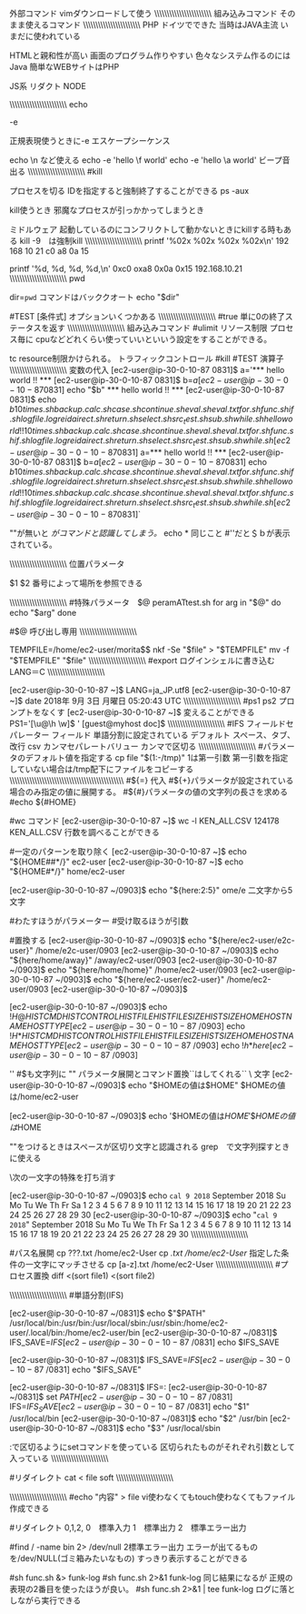 外部コマンド
vimダウンロードして使う
\\\\\\\\\\\\\\\\\\\\\\\\\\\\\\\\\\\\\\\\\\\\\\
組み込みコマンド
そのまま使えるコマンド
\\\\\\\\\\\\\\\\\\\\\\\\\\\\\\\\\\\\\\\\\\\\\\
PHP
ドイツでできた
当時はJAVA主流
いまだに使われている

HTMLと親和性が高い
画面のプログラム作りやすい
色々なシステム作るのにはJava
簡単なWEBサイトはPHP

JS系
リダクト
NODE

\\\\\\\\\\\\\\\\\\\\\\\\\\\\\\\\\\\\\\\\\\\\\\
echo

-e

正規表現使うときに-e
エスケープシーケンス

echo \n
など使える
echo -e 'hello \f world'
echo -e 'hello \a world'
ビープ音出る
\\\\\\\\\\\\\\\\\\\\\\\\\\\\\\\\\\\\\\\\\\\\\\
#kill

プロセスを切る
IDを指定すると強制終了することができる
ps -aux

kill使うとき
邪魔なプロセスが引っかかってしまうとき

ミドルウェア
起動しているのにコンフリクトして動かないときにkillする時もある
kill -9　は強制kill
\\\\\\\\\\\\\\\\\\\\\\\\\\\\\\\\\\\\\\\\\\\\\\
printf '%02x %02x %02x %02x\n' 192 168 10 21
c0 a8 0a 15

printf '%d, %d, %d, %d,\n' 0xc0 oxa8 0x0a 0x15
192.168.10.21
\\\\\\\\\\\\\\\\\\\\\\\\\\\\\\\\\\\\\\\\\\\\\\
pwd

dir=`pwd` コマンドはバッククオート
echo "$dir"

#TEST
[条件式]
オプションいくつかある
\\\\\\\\\\\\\\\\\\\\\\\\\\\\\\\\\\\\\\\\\\\\\\
#true
単に0の終了ステータスを返す
\\\\\\\\\\\\\\\\\\\\\\\\\\\\\\\\\\\\\\\\\\\\\\
組み込みコマンド
#ulimit
リソース制限
プロセス毎に
cpuなどどれくらい使っていいといいう設定をすることができる。

tc resource制限かけられる。
トラフィックコントロール
#kill
#TEST
演算子
\\\\\\\\\\\\\\\\\\\\\\\\\\\\\\\\\\\\\\\\\\\\\\
変数の代入
[ec2-user@ip-30-0-10-87 0831]$ a='*** hello world !! ***
[ec2-user@ip-30-0-10-87 0831]$ b=$a
[ec2-user@ip-30-0-10-87 0831]$ echo "$b"
*** hello world !! ***
[ec2-user@ip-30-0-10-87 0831]$ echo $b
10times.sh backup. calc.sh case.sh continue.sh eval.sh eval.txt for.sh func.sh if.sh logfile.log reidairect.sh return.sh select.sh src_test.sh sub.sh while.sh hello world !! 10times.sh backup. calc.sh case.sh continue.sh eval.sh eval.txt for.sh func.sh if.sh logfile.log reidairect.sh return.sh select.sh src_test.sh sub.sh while.sh
[ec2-user@ip-30-0-10-87 0831]$ a=*** hello world !! ***
[ec2-user@ip-30-0-10-87 0831]$ b=$a
[ec2-user@ip-30-0-10-87 0831]$ echo $b
10times.sh backup. calc.sh case.sh continue.sh eval.sh eval.txt for.sh func.sh if.sh logfile.log reidairect.sh return.sh select.sh src_test.sh sub.sh while.sh hello world !! 10times.sh backup. calc.sh case.sh continue.sh eval.sh eval.txt for.sh func.sh if.sh logfile.log reidairect.sh return.sh select.sh src_test.sh sub.sh while.sh
[ec2-user@ip-30-0-10-87 0831]$`

""が無いと
*がコマンドと認識してしまう。*
echo * 同じこと
#''だと＄ｂが表示されている。

\\\\\\\\\\\\\\\\\\\\\\\\\\\\\\\\\\\\\\\\\\\\\\
位置パラメータ

$1 $2 番号によって場所を参照できる

\\\\\\\\\\\\\\\\\\\\\\\\\\\\\\\\\\\\\\\\\\\\\\
#特殊パラメータ　$@
peramATtest.sh
for arg in "$@"
do
echo "$arg"
done

#$@ 呼び出し専用
\\\\\\\\\\\\\\\\\\\\\\\\\\\\\\\\\\\\\\\\\\\\\\

TEMPFILE=/home/ec2-user/morita$$
nkf -Se "$file" > "$TEMPFILE"
mv -f "$TEMPFILE" "$file"
\\\\\\\\\\\\\\\\\\\\\\\\\\\\\\\\\\\\\\\\\\\\\\
#export
ログインシェルに書き込む
LANG＝C
\\\\\\\\\\\\\\\\\\\\\\\\\\\\\\\\\\\\\\\\\\\\\\

[ec2-user@ip-30-0-10-87 ~]$ LANG=ja_JP.utf8
[ec2-user@ip-30-0-10-87 ~]$ date
2018年  9月  3日 月曜日 05:20:43 UTC
\\\\\\\\\\\\\\\\\\\\\\\\\\\\\\\\\\\\\\\\\\\\\\
#ps1 ps2
プロンプトをなくす
[ec2-user@ip-30-0-10-87 ~]$
変えることができる
PS1='[\u@\h \w]\$ '
[guest@myhost doc]$
\\\\\\\\\\\\\\\\\\\\\\\\\\\\\\\\\\\\\\\\\\\\\\
#IFS
フィールドセパレーター
フィールド
単語分割に設定されている
デフォルト
スペース、タブ、改行
csv
カンマセパレートバリュー
カンマで区切る
\\\\\\\\\\\\\\\\\\\\\\\\\\\\\\\\\\\\\\\\\\\\\\
#パラメータのデフォルト値を指定する
cp file "$(1:-/tmp)"
1は第一引数
第一引数を指定していない場合は/tmp配下にファイルをコピーする
\\\\\\\\\\\\\\\\\\\\\\\\\\\\\\\\\\\\\\\\\\\\\\
#${=} 代入
#${+}パラメータが設定されている場合のみ指定の値に展開する。
#${#}パラメータの値の文字列の長さを求める
#echo ${#HOME}

#wc コマンド
[ec2-user@ip-30-0-10-87 ~]$ wc -l KEN_ALL.CSV
124178 KEN_ALL.CSV
行数を調べることができる

#一定のパターンを取り除く
[ec2-user@ip-30-0-10-87 ~]$ echo "${HOME##*/}"
ec2-user
[ec2-user@ip-30-0-10-87 ~]$ echo "${HOME#*/}"
home/ec2-user

[ec2-user@ip-30-0-10-87 ~/0903]$ echo "${here:2:5}"
ome/e
二文字から5文字

#わたすほうがパラメーター
#受け取るほうが引数

#置換する
[ec2-user@ip-30-0-10-87 ~/0903]$ echo "${here/ec2-user/e2c-user}"
/home/e2c-user/0903
[ec2-user@ip-30-0-10-87 ~/0903]$ echo "${here/home/away}"
/away/ec2-user/0903
[ec2-user@ip-30-0-10-87 ~/0903]$ echo "${here/home/home}"
/home/ec2-user/0903
[ec2-user@ip-30-0-10-87 ~/0903]$ echo "${here/ec2-user/ec2-user}"
/home/ec2-user/0903
[ec2-user@ip-30-0-10-87 ~/0903]$

[ec2-user@ip-30-0-10-87 ~/0903]$ echo ${!H@}
HISTCMD HISTCONTROL HISTFILE HISTFILESIZE HISTSIZE HOME HOSTNAME HOSTTYPE
[ec2-user@ip-30-0-10-87 ~/0903]$ echo ${!H*}
HISTCMD HISTCONTROL HISTFILE HISTFILESIZE HISTSIZE HOME HOSTNAME HOSTTYPE
[ec2-user@ip-30-0-10-87 ~/0903]$ echo ${!h*}
here
[ec2-user@ip-30-0-10-87 ~/0903]$


''
#$も文字列に
""
パラメータ展開とコマンド置換``はしてくれる``
\ 文字
[ec2-user@ip-30-0-10-87 ~/0903]$ echo "\$HOMEの値は$HOME"
$HOMEの値は/home/ec2-user

[ec2-user@ip-30-0-10-87 ~/0903]$ echo '\$HOMEの値は$HOME'
\$HOMEの値は$HOME

""をつけるときはスペースが区切り文字と認識される
grep　で文字列探すときに使える

\次の一文字の特殊を打ち消す

[ec2-user@ip-30-0-10-87 ~/0903]$ echo `cal 9 2018`
September 2018 Su Mo Tu We Th Fr Sa 1 2 3 4 5 6 7 8 9 10 11 12 13 14 15 16 17 18 19 20 21 22 23 24 25 26 27 28 29 30
[ec2-user@ip-30-0-10-87 ~/0903]$ echo "`cal 9 2018`"
   September 2018
Su Mo Tu We Th Fr Sa
                   1
 2  3  4  5  6  7  8
 9 10 11 12 13 14 15
16 17 18 19 20 21 22
23 24 25 26 27 28 29
30
\\\\\\\\\\\\\\\\\\\\\\\\\\\\\\\\\\\\\\\\\\\\\\

#パス名展開
cp ???.txt /home/ec2-User
cp *.txt /home/ec2-User*
指定した条件の一文字にマッチさせる
cp [a-z].txt /home/ec2-User
\\\\\\\\\\\\\\\\\\\\\\\\\\\\\\\\\\\\\\\\\\\\\\
#プロセス置換
diff <(sort file1) <(sort file2)

\\\\\\\\\\\\\\\\\\\\\\\\\\\\\\\\\\\\\\\\\\\\\\
#単語分割(IFS)

[ec2-user@ip-30-0-10-87 ~/0831]$ echo $"$PATH"
/usr/local/bin:/usr/bin:/usr/local/sbin:/usr/sbin:/home/ec2-user/.local/bin:/home/ec2-user/bin
[ec2-user@ip-30-0-10-87 ~/0831]$ IFS_SAVE=$IFS
[ec2-user@ip-30-0-10-87 ~/0831]$ echo $IFS_SAVE

[ec2-user@ip-30-0-10-87 ~/0831]$ IFS_SAVE=$IFS
[ec2-user@ip-30-0-10-87 ~/0831]$ echo "$IFS_SAVE"


[ec2-user@ip-30-0-10-87 ~/0831]$ IFS=:
[ec2-user@ip-30-0-10-87 ~/0831]$ set $PATH
[ec2-user@ip-30-0-10-87 ~/0831]$ IFS=$IFS_SAVE
[ec2-user@ip-30-0-10-87 ~/0831]$ echo "$1"
/usr/local/bin
[ec2-user@ip-30-0-10-87 ~/0831]$ echo "$2"
/usr/bin
[ec2-user@ip-30-0-10-87 ~/0831]$ echo "$3"
/usr/local/sbin

:で区切るようにsetコマンドを使っている
区切られたものがそれぞれ引数として入っている
\\\\\\\\\\\\\\\\\\\\\\\\\\\\\\\\\\\\\\\\\\\\\\

#リダイレクト
cat < file
soft
\\\\\\\\\\\\\\\\\\\\\\\\\\\\\\\\\\\\\\\\\\\\\\

\\\\\\\\\\\\\\\\\\\\\\\\\\\\\\\\\\\\\\\\\\\\\\
#echo "内容" > file
vi使わなくてもtouch使わなくてもファイル作成できる

#リダイレクト
0,1,2,
0　標準入力
1　標準出力
2　標準エラー出力

#find / -name bin 2> /dev/null
2標準エラー出力
エラーが出てるものを/dev/NULL(ゴミ箱みたいなもの)
すっきり表示することができる

#sh func.sh &> funk-log
#sh func.sh 2>&1 funk-log
同じ結果になるが
正規の表現の2番目を使ったほうが良い。
#sh func.sh 2>&1 | tee funk-log
ログに落としながら実行できる
